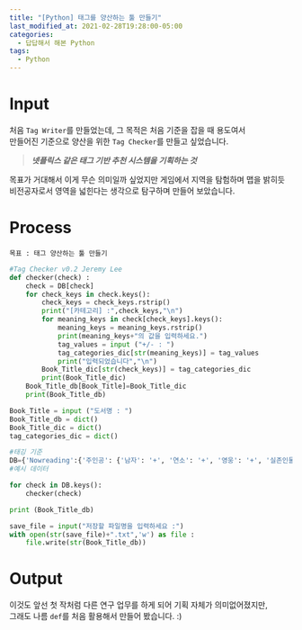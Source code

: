 ```yaml
---
title: "[Python] 태그를 양산하는 툴 만들기"
last_modified_at: 2021-02-28T19:28:00-05:00
categories:
  - 답답해서 해본 Python
tags:
  - Python
---
```


Input
=====

처음 `Tag Writer`를 만들었는데, 그 목적은 처음 기준을 잡을 때 용도여서   
만들어진 기준으로 양산을 위한 `Tag Checker`를 만들고 싶었습니다.

> **_넷플릭스 같은 태그 기반 추천 시스템을 기획하는 것_**

목표가 거대해서 이게 무슨 의미일까 싶었지만 게임에서 지역을 탐험하며 맵을 밝히듯   
비전공자로서 영역을 넓힌다는 생각으로 탐구하며 만들어 보았습니다.


Process
=====
```
목표 : 태그 양산하는 툴 만들기
```
```python
#Tag Checker v0.2 Jeremy Lee
def checker(check) :
	check = DB[check]
	for check_keys in check.keys():
		check_keys = check_keys.rstrip()
		print("[카테고리] :",check_keys,"\n")
		for meaning_keys in check[check_keys].keys():
			meaning_keys = meaning_keys.rstrip()
			print(meaning_keys+"의 값을 입력하세요.")
			tag_values = input ("+/- : ")
			tag_categories_dic[str(meaning_keys)] = tag_values
			print("입력되었습니다","\n")
		Book_Title_dic[str(check_keys)] = tag_categories_dic
		print(Book_Title_dic)
	Book_Title_db[Book_Title]=Book_Title_dic
	print(Book_Title_db)

Book_Title = input ("도서명 : ")
Book_Title_db = dict()
Book_Title_dic = dict()
tag_categories_dic = dict()

#태깅 기준
DB={'Nowreading':{'주인공': {'남자': '+', '연소': '+', '영웅': '+', '실존인물': '-'}, '장르': {'우화': '-', '창작': '-', '신화': '-', '전설': '+', '개작': '+'}, '시대배경': {'고려': '-', '조선': '+', '근대': '-', '현대': '-'}, '공간배경': {'실내': '+', '건물': '+', '한옥': '+'}, '분위기': {'모험': '+', '명랑': '-', '과학': '-', '역사': '-', '순정': '-', '서정': '-', '가정': '-'}, '대상연령': {'1세': '-', '2세': '-', '3세': '-', '4세': '-', '5세': '-', '6세': '+', '7세': '+', '8세': '+', '9세': '+'}, '제작국가': {'한국': '+', '중국': '-', '미국': '-', '영국': '-', '스페인': '-'}}}
#예시 데이터

for check in DB.keys():
	checker(check)

print (Book_Title_db)

save_file = input("저장할 파일명을 입력하세요 :")
with open(str(save_file)+".txt",'w') as file :
    file.write(str(Book_Title_db))
```   


Output
=====
이것도 앞선 첫 작처럼 다른 연구 업무를 하게 되어 기획 자체가 의미없어졌지만,   
그래도 나름 `def`를 처음 활용해서 만들어 봤습니다. :)
